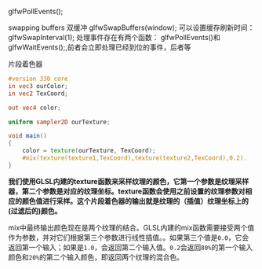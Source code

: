   glfwPollEvents();

 swapping buffers 双缓冲
	glfwSwapBuffers(window);
	可以设置缓存刷新时间：glfwSwapInterval(1);
处理事件存在有两个函数：
glfwPollEvents()和glfwWaitEvents();,前者会立即处理已经到位的事件，后者等



片段着色器

````glsl
#version 330 core
in vec3 ourColor;
in vec2 TexCoord;

out vec4 color;

uniform sampler2D ourTexture;

void main()
{
    color = texture(ourTexture, TexCoord);
    #mix(texture(texture1,TexCoord),texture(texture2,TexCoord),0.2). 
}
````

**我们使用GLSL内建的texture函数来采样纹理的颜色，它第一个参数是纹理采样器，第二个参数是对应的纹理坐标。texture函数会使用之前设置的纹理参数对相应的颜色值进行采样。这个片段着色器的输出就是纹理的（插值）纹理坐标上的(过滤后的)颜色。**



mix中最终输出颜色现在是两个纹理的结合。GLSL内建的mix函数需要接受两个值作为参数，并对它们根据第三个参数进行线性插值。。如果第三个值是`0.0`，它会返回第一个输入；如果是`1.0`，会返回第二个输入值。`0.2`会返回`80%`的第一个输入颜色和`20%`的第二个输入颜色，即返回两个纹理的混合色。

 ```glsl

 ```

